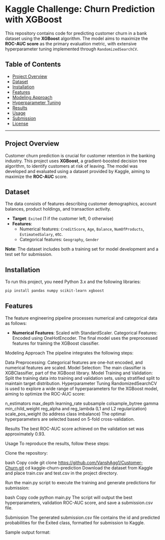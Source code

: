 # Kaggle Challenge: Churn Prediction with XGBoost

This repository contains code for predicting customer churn in a bank dataset using the **XGBoost** algorithm. The model aims to maximize the **ROC-AUC score** as the primary evaluation metric, with extensive hyperparameter tuning implemented through `RandomizedSearchCV`.

## Table of Contents

- [Project Overview](#project-overview)
- [Dataset](#dataset)
- [Installation](#installation)
- [Features](#features)
- [Modeling Approach](#modeling-approach)
- [Hyperparameter Tuning](#hyperparameter-tuning)
- [Results](#results)
- [Usage](#usage)
- [Submission](#submission)
- [License](#license)

---

## Project Overview

Customer churn prediction is crucial for customer retention in the banking industry. This project uses **XGBoost**, a gradient-boosted decision tree algorithm, to identify customers at risk of leaving. The model was developed and evaluated using a dataset provided by Kaggle, aiming to maximize the **ROC-AUC** score.

## Dataset

The data consists of features describing customer demographics, account balances, product holdings, and transaction activity.

- **Target**: `Exited` (1 if the customer left, 0 otherwise)
- **Features**:
  - Numerical features: `CreditScore`, `Age`, `Balance`, `NumOfProducts`, `EstimatedSalary`, etc.
  - Categorical features: `Geography`, `Gender`
  
**Note**: The dataset includes both a training set for model development and a test set for submission.

## Installation

To run this project, you need Python 3.x and the following libraries:

```bash
pip install pandas numpy scikit-learn xgboost
```

## Features

The feature engineering pipeline processes numerical and categorical data as follows:

- **Numerical Features**: Scaled with StandardScaler.
Categorical Features: Encoded using OneHotEncoder.
The final model uses the preprocessed features for training the XGBoost classifier.

Modeling Approach
The pipeline integrates the following steps:

Data Preprocessing: Categorical features are one-hot encoded, and numerical features are scaled.
Model Selection: The main classifier is XGBClassifier, part of the XGBoost library.
Model Training and Validation: Split the training data into training and validation sets, using stratified split to maintain target distribution.
Hyperparameter Tuning
RandomizedSearchCV is used to explore a wide range of hyperparameters for the XGBoost model, aiming to optimize the ROC-AUC score:

n_estimators
max_depth
learning_rate
subsample
colsample_bytree
gamma
min_child_weight
reg_alpha and reg_lambda (L1 and L2 regularization)
scale_pos_weight (to address class imbalance)
The optimal hyperparameters are selected based on 5-fold cross-validation.

Results
The best ROC-AUC score achieved on the validation set was approximately 0.93.

Usage
To reproduce the results, follow these steps:

Clone the repository:

bash
Copy code
git clone https://github.com/VanshAgg1/Customer-Churn.git
cd kaggle-churn-prediction
Download the dataset from Kaggle and place train.csv and test.csv in the project directory.

Run the main.py script to execute the training and generate predictions for submission:

bash
Copy code
python main.py
The script will output the best hyperparameters, validation ROC-AUC score, and save a submission.csv file.

Submission
The generated submission.csv file contains the id and predicted probabilities for the Exited class, formatted for submission to Kaggle.

Sample output format:
